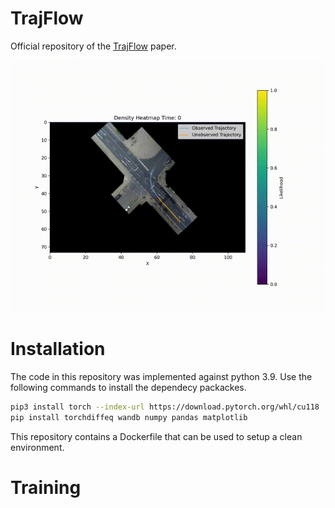 # TrajFlow
Official repository of the [TrajFlow](https://arxiv.org/abs/2501.14266) paper.

![TrajFlow Inference](assets/inference.gif)

# Installation

The code in this repository was implemented against python 3.9. Use the following commands to install the dependecy packackes.

```bash
pip3 install torch --index-url https://download.pytorch.org/whl/cu118
pip install torchdiffeq wandb numpy pandas matplotlib
```

This repository contains a Dockerfile that can be used to setup a clean environment.

# Training


